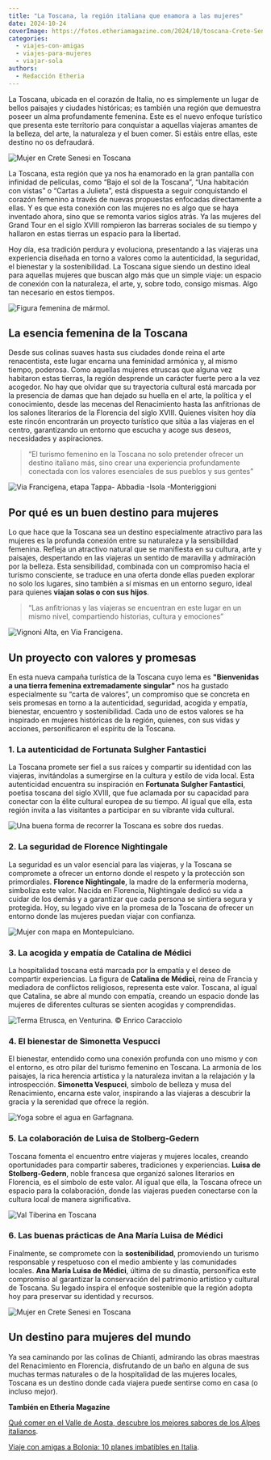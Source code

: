 ```yaml
---
title: "La Toscana, la región italiana que enamora a las mujeres"
date: 2024-10-24
coverImage: https://fotos.etheriamagazine.com/2024/10/toscana-Crete-Senesi.jpg
categories: 
  - viajes-con-amigas
  - viajes-para-mujeres
  - viajar-sola
authors: 
  - Redacción Etheria
---
```


La Toscana, ubicada en el corazón de Italia, no es simplemente un lugar de bellos 
paisajes y ciudades históricas; es también una región que demuestra poseer un alma 
profundamente femenina. Este es el nuevo enfoque turístico que presenta este territorio 
para conquistar a aquellas viajeras amantes de la belleza, del arte, la naturaleza y el 
buen comer. Si estáis entre ellas, este destino no os defraudará. 

![Mujer en Crete Senesi en Toscana](https://fotos.etheriamagazine.com/2024/10/toscana-Crete-Senesi.jpg "Crete Senesi, un buen photocall de la Toscana. © Elena Rota")

La Toscana, esta región que ya nos ha enamorado en la gran pantalla con infinidad de 
películas, como “Bajo el sol de la Toscana”, “Una habitación con vistas” o “Cartas a 
Julieta”, está dispuesta a seguir conquistando el corazón femenino a través de nuevas 
propuestas enfocadas directamente a ellas. Y es que esta conexión con las mujeres no es 
algo que se haya inventado ahora, sino que se remonta varios siglos atrás. Ya las 
mujeres del Grand Tour en el siglo XVIII rompieron las barreras sociales de su tiempo y 
hallaron en estas tierras un espacio para la libertad. 

Hoy día, esa tradición perdura y evoluciona, presentando a las viajeras una experiencia 
diseñada en torno a valores como la autenticidad, la seguridad, el bienestar y la 
sostenibilidad. La Toscana sigue siendo un destino ideal para aquellas mujeres que 
buscan algo más que un simple viaje: un espacio de conexión con la naturaleza, el arte, 
y, sobre todo, consigo mismas. Algo tan necesario en estos tiempos. 

![Figura femenina de mármol.](https://fotos.etheriamagazine.com/2024/10/toscana-Artigianato.jpg "Figura de mármol. © Enrico Caracciolo")

## La esencia femenina de la Toscana

Desde sus colinas suaves hasta sus ciudades donde reina el arte renacentista, este lugar 
encarna una feminidad armónica y, al mismo tiempo, poderosa. Como aquellas mujeres 
etruscas que alguna vez habitaron estas tierras, la región desprende un carácter fuerte 
pero a la vez acogedor. No hay que olvidar que su trayectoria cultural está marcada por 
la presencia de damas que han dejado su huella en el arte, la política y el 
conocimiento, desde las mecenas del Renacimiento hasta las anfitrionas de los salones 
literarios de la Florencia del siglo XVIII. Quienes visiten hoy día este rincón 
encontrarán un proyecto turístico que sitúa a las viajeras en el centro, garantizando un 
entorno que escucha y acoge sus deseos, necesidades y aspiraciones. 

> “El turismo femenino en la Toscana no solo pretender ofrecer un destino italiano más, 
> sino crear una experiencia profundamente conectada con los valores esenciales de sus 
> pueblos y sus gentes” 

![Via Francigena, etapa Tappa- Abbadia -Isola -Monteriggioni](https://fotos.etheriamagazine.com/2024/10/via-francigena-toscana.jpg "Via Francigena, etapa Tappa- Abbadia -Isola -Monteriggioni. © Ciclica")

## Por qué es un buen destino para mujeres

Lo que hace que la Toscana sea un destino especialmente atractivo para las mujeres es la 
profunda conexión entre su naturaleza y la sensibilidad femenina. Refleja un atractivo 
natural que se manifiesta en su cultura, arte y paisajes, despertando en las viajeras un 
sentido de maravilla y admiración por la belleza. Esta sensibilidad, combinada con un 
compromiso hacia el turismo consciente, se traduce en una oferta donde ellas pueden 
explorar no solo los lugares, sino también a sí mismas en un entorno seguro, ideal para 
quienes **viajan solas o con sus hijos**. 

> “Las anfitrionas y las viajeras se encuentran en este lugar en un mismo nivel, 
> compartiendo historias, cultura y emociones” 

![Vignoni Alta, en Via Francigena.](https://fotos.etheriamagazine.com/2024/10/toscana-Viafrancigena-Vignoni.jpg "Vignoni Alta, en Via Francigena. © Enrico Caracciolo")

## Un proyecto con valores y promesas

En esta nueva campaña turística de la Toscana cuyo lema es **"Bienvenidas a una tierra 
femenina extremadamente singular"** nos ha gustado especialmente su “carta de valores”, 
un compromiso que se concreta en seis promesas en torno a la autenticidad, seguridad, 
acogida y empatía, bienestar, encuentro y sostenibilidad. Cada uno de estos valores se 
ha inspirado en mujeres históricas de la región, quienes, con sus vidas y acciones, 
personificaron el espíritu de la Toscana. 

### 1\. La autenticidad de Fortunata Sulgher Fantastici

La Toscana promete ser fiel a sus raíces y compartir su identidad con las viajeras, 
invitándolas a sumergirse en la cultura y estilo de vida local. Esta autenticidad 
encuentra su inspiración en **Fortunata Sulgher Fantastici**, poetisa toscana del siglo 
XVIII, que fue aclamada por su capacidad para conectar con la élite cultural europea de 
su tiempo. Al igual que ella, esta región invita a las visitantes a participar en su 
vibrante vida cultural. 

![Una buena forma de recorrer la Toscana es sobre dos ruedas.](https://fotos.etheriamagazine.com/2024/10/toscana-bicicleta.jpg "Una buena forma de recorrer la Toscana es sobre dos ruedas. © Andrea Tonti")

### 2\. La seguridad de Florence Nightingale

La seguridad es un valor esencial para las viajeras, y la Toscana se compromete a 
ofrecer un entorno donde el respeto y la protección son primordiales. **Florence 
Nightingale**, la madre de la enfermería moderna, simboliza este valor. Nacida en 
Florencia, Nightingale dedicó su vida a cuidar de los demás y a garantizar que cada 
persona se sintiera segura y protegida. Hoy, su legado vive en la promesa de la Toscana 
de ofrecer un entorno donde las mujeres puedan viajar con confianza. 

![Mujer con mapa en Montepulciano.](https://fotos.etheriamagazine.com/2024/10/Viaggio-in-Toscana.jpg "Montepulciano. © Alfredo Falvo")

### 3\. La acogida y empatía de Catalina de Médici

La hospitalidad toscana está marcada por la empatía y el deseo de compartir 
experiencias. La figura de **Catalina de Médici**, reina de Francia y mediadora de 
conflictos religiosos, representa este valor. Toscana, al igual que Catalina, se abre al 
mundo con empatía, creando un espacio donde las mujeres de diferentes culturas se 
sienten acogidas y comprendidas. 

![](https://fotos.etheriamagazine.com/2024/10/Toscana-termas.jpg "Terma Etrusca, en Venturina. © Enrico Caracciolo")

### 4\. El bienestar de Simonetta Vespucci

El bienestar, entendido como una conexión profunda con uno mismo y con el entorno, es 
otro pilar del turismo femenino en Toscana. La armonía de los paisajes, la rica herencia 
artística y la naturaleza invitan a la relajación y la introspección. **Simonetta 
Vespucci**, símbolo de belleza y musa del Renacimiento, encarna este valor, inspirando a 
las viajeras a descubrir la gracia y la serenidad que ofrece la región. 

![Yoga sobre el agua en Garfagnana.](https://fotos.etheriamagazine.com/2024/10/yoga-toscana.jpg "Yoga sobre el agua en Garfagnana. © Toscana Promozione Turistica")

### 5\. La colaboración de Luisa de Stolberg-Gedern

Toscana fomenta el encuentro entre viajeras y mujeres locales, creando oportunidades 
para compartir saberes, tradiciones y experiencias. **Luisa de Stolberg-Gedern**, noble 
francesa que organizó salones literarios en Florencia, es el símbolo de este valor. Al 
igual que ella, la Toscana ofrece un espacio para la colaboración, donde las viajeras 
pueden conectarse con la cultura local de manera significativa. 

![Val Tiberina en Toscana](https://fotos.etheriamagazine.com/2024/10/toscana-val-tiberina.jpg "Val Tiberina. © Alice Russolo")

### 6\. Las buenas prácticas de Ana María Luisa de Médici

Finalmente, se compromete con la **sostenibilidad**, promoviendo un turismo responsable 
y respetuoso con el medio ambiente y las comunidades locales. **Ana María Luisa de 
Médici**, última de su dinastía, personifica este compromiso al garantizar la 
conservación del patrimonio artístico y cultural de Toscana. Su legado inspira el 
enfoque sostenible que la región adopta hoy para preservar su identidad y recursos. 

![Mujer en Crete Senesi en Toscana](https://fotos.etheriamagazine.com/2024/10/toscana-Crete-Senesi-1.jpg "Crete Senesi. © Elena Rota")

## Un destino para mujeres del mundo

Ya sea caminando por las colinas de Chianti, admirando las obras maestras del 
Renacimiento en Florencia, disfrutando de un baño en alguna de sus muchas termas 
naturales o de la hospitalidad de las mujeres locales, Toscana es un destino donde cada 
viajera puede sentirse como en casa (o incluso mejor). 

**También en Etheria Magazine** 

[Qué comer en el Valle de Aosta, descubre los mejores sabores de los Alpes 
italianos](https://etheriamagazine.com/2023/11/08/que-comer-valle-de-aosta-italia/). 

[Viaje con amigas a Bolonia: 10 planes imbatibles en 
Italia](https://etheriamagazine.com/2022/06/10/viaje-con-amigas-a-bolonia/).
